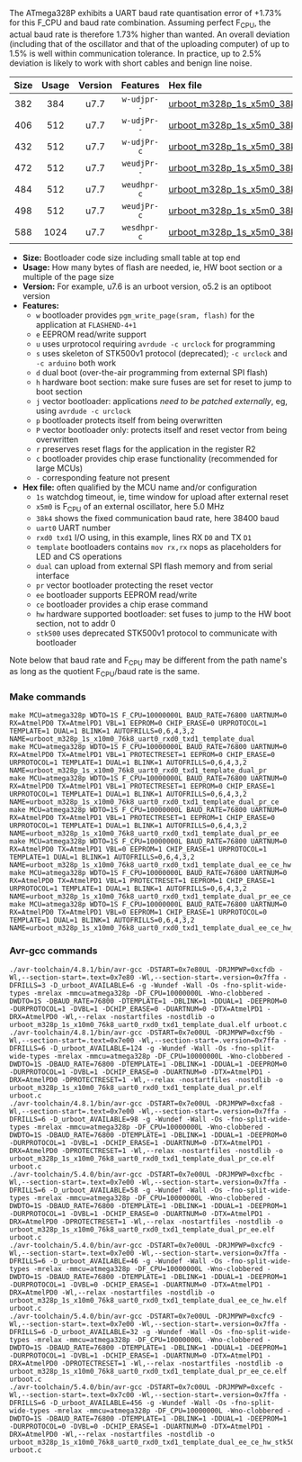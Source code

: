 The ATmega328P exhibits a UART baud rate quantisation error of +1.73% for this F_CPU and baud rate combination. Assuming perfect F<sub>CPU</sub>, the actual baud rate is therefore 1.73% higher than wanted. An overall deviation (including that of the oscillator and that of the uploading computer) of up to 1.5% is well within communication tolerance. In practice, up to 2.5% deviation is likely to work with short cables and benign line noise.

|Size|Usage|Version|Features|Hex file|
|:-:|:-:|:-:|:-:|:--|
|382|384|u7.7|`w-udjpr--`|[urboot_m328p_1s_x5m0_38k4_uart0_rxd0_txd1_template_dual.hex](https://raw.githubusercontent.com/stefanrueger/urboot.hex/main/boards/urclock/atmega328p/watchdog_1_s/external_oscillator/+5m000000_hz/++38k4_baud/uart0_rxd0_txd1/template_dual/urboot_m328p_1s_x5m0_38k4_uart0_rxd0_txd1_template_dual.hex)|
|406|512|u7.7|`w-udjPr--`|[urboot_m328p_1s_x5m0_38k4_uart0_rxd0_txd1_template_dual_pr.hex](https://raw.githubusercontent.com/stefanrueger/urboot.hex/main/boards/urclock/atmega328p/watchdog_1_s/external_oscillator/+5m000000_hz/++38k4_baud/uart0_rxd0_txd1/template_dual/urboot_m328p_1s_x5m0_38k4_uart0_rxd0_txd1_template_dual_pr.hex)|
|432|512|u7.7|`w-udjPr-c`|[urboot_m328p_1s_x5m0_38k4_uart0_rxd0_txd1_template_dual_pr_ce.hex](https://raw.githubusercontent.com/stefanrueger/urboot.hex/main/boards/urclock/atmega328p/watchdog_1_s/external_oscillator/+5m000000_hz/++38k4_baud/uart0_rxd0_txd1/template_dual/urboot_m328p_1s_x5m0_38k4_uart0_rxd0_txd1_template_dual_pr_ce.hex)|
|472|512|u7.7|`weudjPr--`|[urboot_m328p_1s_x5m0_38k4_uart0_rxd0_txd1_template_dual_pr_ee.hex](https://raw.githubusercontent.com/stefanrueger/urboot.hex/main/boards/urclock/atmega328p/watchdog_1_s/external_oscillator/+5m000000_hz/++38k4_baud/uart0_rxd0_txd1/template_dual/urboot_m328p_1s_x5m0_38k4_uart0_rxd0_txd1_template_dual_pr_ee.hex)|
|484|512|u7.7|`weudhpr-c`|[urboot_m328p_1s_x5m0_38k4_uart0_rxd0_txd1_template_dual_ee_ce_hw.hex](https://raw.githubusercontent.com/stefanrueger/urboot.hex/main/boards/urclock/atmega328p/watchdog_1_s/external_oscillator/+5m000000_hz/++38k4_baud/uart0_rxd0_txd1/template_dual/urboot_m328p_1s_x5m0_38k4_uart0_rxd0_txd1_template_dual_ee_ce_hw.hex)|
|498|512|u7.7|`weudjPr-c`|[urboot_m328p_1s_x5m0_38k4_uart0_rxd0_txd1_template_dual_pr_ee_ce.hex](https://raw.githubusercontent.com/stefanrueger/urboot.hex/main/boards/urclock/atmega328p/watchdog_1_s/external_oscillator/+5m000000_hz/++38k4_baud/uart0_rxd0_txd1/template_dual/urboot_m328p_1s_x5m0_38k4_uart0_rxd0_txd1_template_dual_pr_ee_ce.hex)|
|588|1024|u7.7|`wesdhpr-c`|[urboot_m328p_1s_x5m0_38k4_uart0_rxd0_txd1_template_dual_ee_ce_hw_stk500.hex](https://raw.githubusercontent.com/stefanrueger/urboot.hex/main/boards/urclock/atmega328p/watchdog_1_s/external_oscillator/+5m000000_hz/++38k4_baud/uart0_rxd0_txd1/template_dual/urboot_m328p_1s_x5m0_38k4_uart0_rxd0_txd1_template_dual_ee_ce_hw_stk500.hex)|

- **Size:** Bootloader code size including small table at top end
- **Usage:** How many bytes of flash are needed, ie, HW boot section or a multiple of the page size
- **Version:** For example, u7.6 is an urboot version, o5.2 is an optiboot version
- **Features:**
  + `w` bootloader provides `pgm_write_page(sram, flash)` for the application at `FLASHEND-4+1`
  + `e` EEPROM read/write support
  + `u` uses urprotocol requiring `avrdude -c urclock` for programming
  + `s` uses skeleton of STK500v1 protocol (deprecated); `-c urclock` and `-c arduino` both work
  + `d` dual boot (over-the-air programming from external SPI flash)
  + `h` hardware boot section: make sure fuses are set for reset to jump to boot section
  + `j` vector bootloader: applications *need to be patched externally*, eg, using `avrdude -c urclock`
  + `p` bootloader protects itself from being overwritten
  + `P` vector bootloader only: protects itself and reset vector from being overwritten
  + `r` preserves reset flags for the application in the register R2
  + `c` bootloader provides chip erase functionality (recommended for large MCUs)
  + `-` corresponding feature not present
- **Hex file:** often qualified by the MCU name and/or configuration
  + `1s` watchdog timeout, ie, time window for upload after external reset
  + `x5m0` is F<sub>CPU</sub> of an external oscillator, here 5.0 MHz
  + `38k4` shows the fixed communication baud rate, here 38400 baud
  + `uart0` UART number
  + `rxd0 txd1` I/O using, in this example, lines RX `D0` and TX `D1`
  + `template` bootloaders contains `mov rx,rx` nops as placeholders for LED and CS operations
  + `dual` can upload from external SPI flash memory and from serial interface
  + `pr` vector bootloader protecting the reset vector
  + `ee` bootloader supports EEPROM read/write
  + `ce` bootloader provides a chip erase command
  + `hw` hardware supported bootloader: set fuses to jump to the HW boot section, not to addr 0
  + `stk500` uses deprecated STK500v1 protocol to communicate with bootloader


Note below that baud rate and F<sub>CPU</sub> may be different from the path name's as long as the quotient F<sub>CPU</sub>/baud rate is the same.

### Make commands
```
make MCU=atmega328p WDTO=1S F_CPU=10000000L BAUD_RATE=76800 UARTNUM=0 RX=AtmelPD0 TX=AtmelPD1 VBL=1 EEPROM=0 CHIP_ERASE=0 URPROTOCOL=1 TEMPLATE=1 DUAL=1 BLINK=1 AUTOFRILLS=0,6,4,3,2 NAME=urboot_m328p_1s_x10m0_76k8_uart0_rxd0_txd1_template_dual
make MCU=atmega328p WDTO=1S F_CPU=10000000L BAUD_RATE=76800 UARTNUM=0 RX=AtmelPD0 TX=AtmelPD1 VBL=1 PROTECTRESET=1 EEPROM=0 CHIP_ERASE=0 URPROTOCOL=1 TEMPLATE=1 DUAL=1 BLINK=1 AUTOFRILLS=0,6,4,3,2 NAME=urboot_m328p_1s_x10m0_76k8_uart0_rxd0_txd1_template_dual_pr
make MCU=atmega328p WDTO=1S F_CPU=10000000L BAUD_RATE=76800 UARTNUM=0 RX=AtmelPD0 TX=AtmelPD1 VBL=1 PROTECTRESET=1 EEPROM=0 CHIP_ERASE=1 URPROTOCOL=1 TEMPLATE=1 DUAL=1 BLINK=1 AUTOFRILLS=0,6,4,3,2 NAME=urboot_m328p_1s_x10m0_76k8_uart0_rxd0_txd1_template_dual_pr_ce
make MCU=atmega328p WDTO=1S F_CPU=10000000L BAUD_RATE=76800 UARTNUM=0 RX=AtmelPD0 TX=AtmelPD1 VBL=1 PROTECTRESET=1 EEPROM=1 CHIP_ERASE=0 URPROTOCOL=1 TEMPLATE=1 DUAL=1 BLINK=1 AUTOFRILLS=0,6,4,3,2 NAME=urboot_m328p_1s_x10m0_76k8_uart0_rxd0_txd1_template_dual_pr_ee
make MCU=atmega328p WDTO=1S F_CPU=10000000L BAUD_RATE=76800 UARTNUM=0 RX=AtmelPD0 TX=AtmelPD1 VBL=0 EEPROM=1 CHIP_ERASE=1 URPROTOCOL=1 TEMPLATE=1 DUAL=1 BLINK=1 AUTOFRILLS=0,6,4,3,2 NAME=urboot_m328p_1s_x10m0_76k8_uart0_rxd0_txd1_template_dual_ee_ce_hw
make MCU=atmega328p WDTO=1S F_CPU=10000000L BAUD_RATE=76800 UARTNUM=0 RX=AtmelPD0 TX=AtmelPD1 VBL=1 PROTECTRESET=1 EEPROM=1 CHIP_ERASE=1 URPROTOCOL=1 TEMPLATE=1 DUAL=1 BLINK=1 AUTOFRILLS=0,6,4,3,2 NAME=urboot_m328p_1s_x10m0_76k8_uart0_rxd0_txd1_template_dual_pr_ee_ce
make MCU=atmega328p WDTO=1S F_CPU=10000000L BAUD_RATE=76800 UARTNUM=0 RX=AtmelPD0 TX=AtmelPD1 VBL=0 EEPROM=1 CHIP_ERASE=1 URPROTOCOL=0 TEMPLATE=1 DUAL=1 BLINK=1 AUTOFRILLS=0,6,4,3,2 NAME=urboot_m328p_1s_x10m0_76k8_uart0_rxd0_txd1_template_dual_ee_ce_hw_stk500
```

### Avr-gcc commands
```
./avr-toolchain/4.8.1/bin/avr-gcc -DSTART=0x7e80UL -DRJMPWP=0xcfdb -Wl,--section-start=.text=0x7e80 -Wl,--section-start=.version=0x7ffa -DFRILLS=3 -D_urboot_AVAILABLE=6 -g -Wundef -Wall -Os -fno-split-wide-types -mrelax -mmcu=atmega328p -DF_CPU=10000000L -Wno-clobbered -DWDTO=1S -DBAUD_RATE=76800 -DTEMPLATE=1 -DBLINK=1 -DDUAL=1 -DEEPROM=0 -DURPROTOCOL=1 -DVBL=1 -DCHIP_ERASE=0 -DUARTNUM=0 -DTX=AtmelPD1 -DRX=AtmelPD0 -Wl,--relax -nostartfiles -nostdlib -o urboot_m328p_1s_x10m0_76k8_uart0_rxd0_txd1_template_dual.elf urboot.c
./avr-toolchain/4.8.1/bin/avr-gcc -DSTART=0x7e00UL -DRJMPWP=0xcf9b -Wl,--section-start=.text=0x7e00 -Wl,--section-start=.version=0x7ffa -DFRILLS=6 -D_urboot_AVAILABLE=124 -g -Wundef -Wall -Os -fno-split-wide-types -mrelax -mmcu=atmega328p -DF_CPU=10000000L -Wno-clobbered -DWDTO=1S -DBAUD_RATE=76800 -DTEMPLATE=1 -DBLINK=1 -DDUAL=1 -DEEPROM=0 -DURPROTOCOL=1 -DVBL=1 -DCHIP_ERASE=0 -DUARTNUM=0 -DTX=AtmelPD1 -DRX=AtmelPD0 -DPROTECTRESET=1 -Wl,--relax -nostartfiles -nostdlib -o urboot_m328p_1s_x10m0_76k8_uart0_rxd0_txd1_template_dual_pr.elf urboot.c
./avr-toolchain/4.8.1/bin/avr-gcc -DSTART=0x7e00UL -DRJMPWP=0xcfa8 -Wl,--section-start=.text=0x7e00 -Wl,--section-start=.version=0x7ffa -DFRILLS=6 -D_urboot_AVAILABLE=98 -g -Wundef -Wall -Os -fno-split-wide-types -mrelax -mmcu=atmega328p -DF_CPU=10000000L -Wno-clobbered -DWDTO=1S -DBAUD_RATE=76800 -DTEMPLATE=1 -DBLINK=1 -DDUAL=1 -DEEPROM=0 -DURPROTOCOL=1 -DVBL=1 -DCHIP_ERASE=1 -DUARTNUM=0 -DTX=AtmelPD1 -DRX=AtmelPD0 -DPROTECTRESET=1 -Wl,--relax -nostartfiles -nostdlib -o urboot_m328p_1s_x10m0_76k8_uart0_rxd0_txd1_template_dual_pr_ce.elf urboot.c
./avr-toolchain/5.4.0/bin/avr-gcc -DSTART=0x7e00UL -DRJMPWP=0xcfbc -Wl,--section-start=.text=0x7e00 -Wl,--section-start=.version=0x7ffa -DFRILLS=6 -D_urboot_AVAILABLE=58 -g -Wundef -Wall -Os -fno-split-wide-types -mrelax -mmcu=atmega328p -DF_CPU=10000000L -Wno-clobbered -DWDTO=1S -DBAUD_RATE=76800 -DTEMPLATE=1 -DBLINK=1 -DDUAL=1 -DEEPROM=1 -DURPROTOCOL=1 -DVBL=1 -DCHIP_ERASE=0 -DUARTNUM=0 -DTX=AtmelPD1 -DRX=AtmelPD0 -DPROTECTRESET=1 -Wl,--relax -nostartfiles -nostdlib -o urboot_m328p_1s_x10m0_76k8_uart0_rxd0_txd1_template_dual_pr_ee.elf urboot.c
./avr-toolchain/5.4.0/bin/avr-gcc -DSTART=0x7e00UL -DRJMPWP=0xcfc9 -Wl,--section-start=.text=0x7e00 -Wl,--section-start=.version=0x7ffa -DFRILLS=6 -D_urboot_AVAILABLE=46 -g -Wundef -Wall -Os -fno-split-wide-types -mrelax -mmcu=atmega328p -DF_CPU=10000000L -Wno-clobbered -DWDTO=1S -DBAUD_RATE=76800 -DTEMPLATE=1 -DBLINK=1 -DDUAL=1 -DEEPROM=1 -DURPROTOCOL=1 -DVBL=0 -DCHIP_ERASE=1 -DUARTNUM=0 -DTX=AtmelPD1 -DRX=AtmelPD0 -Wl,--relax -nostartfiles -nostdlib -o urboot_m328p_1s_x10m0_76k8_uart0_rxd0_txd1_template_dual_ee_ce_hw.elf urboot.c
./avr-toolchain/5.4.0/bin/avr-gcc -DSTART=0x7e00UL -DRJMPWP=0xcfc9 -Wl,--section-start=.text=0x7e00 -Wl,--section-start=.version=0x7ffa -DFRILLS=6 -D_urboot_AVAILABLE=32 -g -Wundef -Wall -Os -fno-split-wide-types -mrelax -mmcu=atmega328p -DF_CPU=10000000L -Wno-clobbered -DWDTO=1S -DBAUD_RATE=76800 -DTEMPLATE=1 -DBLINK=1 -DDUAL=1 -DEEPROM=1 -DURPROTOCOL=1 -DVBL=1 -DCHIP_ERASE=1 -DUARTNUM=0 -DTX=AtmelPD1 -DRX=AtmelPD0 -DPROTECTRESET=1 -Wl,--relax -nostartfiles -nostdlib -o urboot_m328p_1s_x10m0_76k8_uart0_rxd0_txd1_template_dual_pr_ee_ce.elf urboot.c
./avr-toolchain/5.4.0/bin/avr-gcc -DSTART=0x7c00UL -DRJMPWP=0xcefc -Wl,--section-start=.text=0x7c00 -Wl,--section-start=.version=0x7ffa -DFRILLS=6 -D_urboot_AVAILABLE=456 -g -Wundef -Wall -Os -fno-split-wide-types -mrelax -mmcu=atmega328p -DF_CPU=10000000L -Wno-clobbered -DWDTO=1S -DBAUD_RATE=76800 -DTEMPLATE=1 -DBLINK=1 -DDUAL=1 -DEEPROM=1 -DURPROTOCOL=0 -DVBL=0 -DCHIP_ERASE=1 -DUARTNUM=0 -DTX=AtmelPD1 -DRX=AtmelPD0 -Wl,--relax -nostartfiles -nostdlib -o urboot_m328p_1s_x10m0_76k8_uart0_rxd0_txd1_template_dual_ee_ce_hw_stk500.elf urboot.c
```

